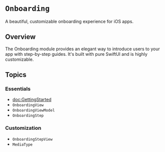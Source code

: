 # ``Onboarding``

A beautiful, customizable onboarding experience for iOS apps.

## Overview

The Onboarding module provides an elegant way to introduce users to your app with step-by-step guides. It's built with pure SwiftUI and is highly customizable.

## Topics

### Essentials

- <doc:GettingStarted>
- ``OnboardingView``
- ``OnboardingViewModel``
- ``OnboardingStep``

### Customization

- ``OnboardingStepView``
- ``MediaType``
